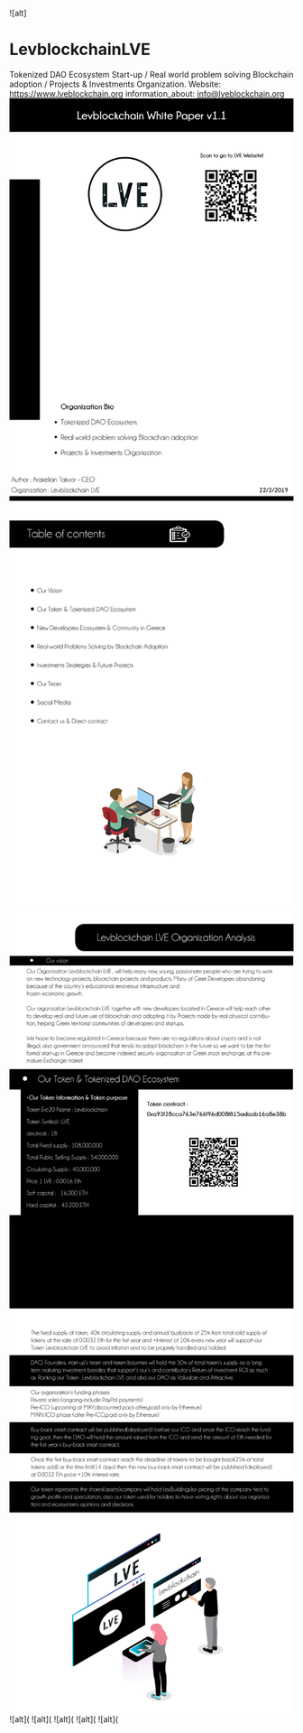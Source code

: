 ![alt]
# LevblockchainLVE
Tokenized DAO Ecosystem Start-up / Real world problem solving Blockchain adoption / Projects &amp; Investments Organization.
Website: https://www.lveblockchain.org
information_about: info@lveblockchain.org
![alt](https://github.com/LevblockchainLVE/LevblockchainLVE/blob/master/v%201.1%2010%20Mar%202019-01.png)
![alt](https://github.com/LevblockchainLVE/LevblockchainLVE/blob/master/v%201.1%2010%20Mar%202019-02.png)
![alt](https://github.com/LevblockchainLVE/LevblockchainLVE/blob/master/v%201.1%2010%20Mar%202019-03.png)
![alt](https://github.com/LevblockchainLVE/LevblockchainLVE/blob/master/v%201.1%2010%20Mar%202019-04.png)
![alt](
![alt](
![alt](
![alt](
![alt](
